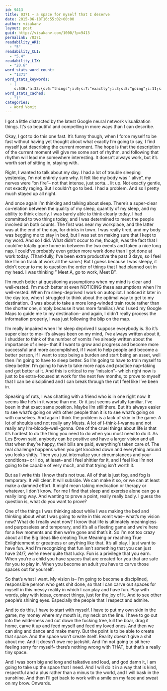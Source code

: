 ```yaml
---
id: 9413
title: 0371 – a space for myself that I deserve
date: 2015-06-18T16:55:02+00:00
author: visakanv
layout: post
guid: http://visakanv.com/1000/?p=9413
permalink: /0371
readability_ARI:
  - "5"
readability_CLI:
  - "5.4"
readability_LIX:
  - "20.6"
word_stats_word_count:
  - "1371"
word_stats_keywords:
  - |
    s:536:"a:33:{s:6:"things";i:6;s:7:"exactly";i:3;s:5:"going";i:11;s:4:"just";i:10;s:4:"work";i:8;s:5:"right";i:3;s:4:"like";i:7;s:8:"thinking";i:4;s:5:"sleep";i:9;s:5:"clear";i:4;s:5:"think";i:6;s:4:"meet";i:3;s:6:"people";i:4;s:6:"really";i:10;s:4:"long";i:4;s:4:"feel";i:4;s:6:"better";i:6;s:4:"well";i:4;s:4:"take";i:3;s:4:"want";i:7;s:6:"become";i:4;s:5:"prove";i:3;s:6:"what's";i:3;s:4:"game";i:3;s:4:"need";i:3;s:6:"vision";i:3;s:4:"know";i:3;s:4:"true";i:3;s:4:"make";i:3;s:4:"play";i:5;s:6:"spaces";i:3;s:5:"carve";i:3;s:5:"space";i:4;}";
word_stats_cached:
  - "1"
categories:
  - Word Vomit
---
```

I got a little distracted by the latest Google neural network visualization things. It&#8217;s so beautiful and compelling in more ways than I can describe.

Okay, I got to do this one fast. It&#8217;s funny though, when I force myself to be fast without having yet thought about what exactly I&#8217;m going to say, I find myself just describing the current moment. The hope is that the description of the current moment will give me some sort of rhythm, and following that rhythm will lead me somewhere interesting. It doesn&#8217;t always work, but it&#8217;s worth sort of sitting in, staying with.

Right, I wanted to talk about my day. I had a lot of trouble sleeping yesterday, I&#8217;m not entirely sure why. It felt like my body was &#8221; alive&#8221;, my nerves were &#8220;on fire&#8221;– not that intense, just sorta&#8230; lit up. Not exactly gentle, not exactly raging. But I couldn&#8217;t go to bed. I had a problem. And so I pretty much stayed up all night.

And once again I&#8217;m thinking and talking about sleep. There&#8217;s a super-clear co-relation between the quality of my sleep, quantity of my sleep, and my ability to think clearly. I was barely able to think clearly today. I had committed to two things today, and I was determined to meet the people involved on both counts. The first was near my workplace, and the latter was at the end of the day, for drinks in town. I was really tired, and my body was begging me to stay in bed, but I was set on making sure that I kept to my word. And so I did. What didn&#8217;t occur to me, though, was the fact that I could&#8217;ve totally gone home in between the two events and taken a nice long nap. I could&#8217;ve probably even gotten more work done than I got done at work today. (Thankfully, I&#8217;ve been extra productive the past 3 days, so I feel like I&#8217;m on track at work all the same.) But I guess because I was sleepy, it didn&#8217;t occur to me to question the order of things that I had planned out in my head. I was thinking &#8221; Meet A, go to work, Meet B&#8221;.

I&#8217;m much better at questioning assumptions when my mind is clear and well-rested. I&#8217;m much better at even NOTICING these assumptions when I&#8217;m well-rested. When I&#8217;m sleep-deprived I work on autopilot. I noticed it later in the day too, when I struggled to think about the optimal way to get to my destination. (I was about to take a more long-winded train route rather than the shorter one, simply because it was more familiar.) And I used my Google Maps to guide me to my destination– and again, I didn&#8217;t really process the information properly, I was just following the blip on the map.

I&#8217;m really impaired when I&#8217;m sleep deprived I suppose everybody is. So it&#8217;s super clear to me– it&#8217;s always been on my mind, I&#8217;ve always written about it, I shudder to think of the number of vomits I&#8217;ve already written about the importance of sleep– that if I want to grow and progress and become more successful and more accomplished, if I want to help people and become a better person, if I want to stop being a burden and start being an asset, well then I&#8217;m going to have to sleep better. So I&#8217;m going to have to train myself to sleep better. I&#8217;m going to have to take more naps and practice nap-taking and get better at it. And this is critical to my &#8220;mission&#8221;– which right now is just to be extra-focused at work for the next few months, to prove to myself that I can be disciplined and I can break through the rut I feel like I&#8217;ve been in.

Speaking of ruts, I was chatting with a friend who is in one right now. It seems like he&#8217;s in it worse than me. Or it just seems awfully familiar. I&#8217;ve been in that exact same position. Maybe I&#8217;m still there. But it&#8217;s always easier to see what&#8217;s going on with other people than it is to see what&#8217;s going on with ourselves. And again I think the problem is a lack of skin in the game. A lot of shoulds and not really any Musts. A lot of I-think-I-wanna and not really any I&#8217;m-bloody-well-gonna. One of the cruel things about life is that it&#8217;s hardest to do the thing you need to do when you most need to do it. As Les Brown said, anybody can be positive and have a larger vision and all that when they&#8217;re happy, their bills are paid, everything&#8217;s taken care of. The real challenge happens when you get knocked down and everything around you looks shitty. Then you just internalize your circumstances and your conditions– or I do, at least– and I feel shittier for it, and I feel like I&#8217;m not going to be capable of very much, and that trying isn&#8217;t worth it.

But as I write this I know that&#8217;s not true. All of that is just fog, and fog is temporary. It will clear. It will subside. We can make it so, or we can at least make a damned effort. It might mean taking medication or therapy or whatever, I don&#8217;t know. For me I find that sleep and exercise alone can go a really long way. And wanting to prove a point, really really badly. I guess the question is, what do you want to prove?

One of the things I was thinking about while I was making the bed and thinking about what I was going to write in this vomit was– what&#8217;s my vision now? What do I really want now? I know that life is ultimately meaningless and purposeless and temporary, and it&#8217;s all a fleeting game and we&#8217;re here for a few moments and then we&#8217;re gone and that&#8217;s it. So I&#8217;m not too crazy about all the Big Ideas like creating True Meaning or reaching True Enlightenment or greatness or anything like that. It&#8217;s all play. I just want to have fun. And I&#8217;m recognizing that fun isn&#8217;t something that you can just have 24/7, we&#8217;re never quite that lucky. Fun is a privilege that you earn. When you&#8217;re a child you have spaces that are created for you that are safe for you to play in. When you become an adult you have to carve those spaces out for yourself.

So that&#8217;s what I want. My vision is– I&#8217;m going to become a disciplined, responsible person who gets shit done, so that I can carve out spaces for myself in this messy reality in which I can play and have fun. Play with words, play with ideas, connect things, just for the joy of it. And to see other people&#8217;s shining eyes. Especially the people that I respect and admire.

And to do this, I have to start with myself. I have to put my own skin in the game, my money where my mouth is, my neck on the line. I have to go out into the wilderness and cut down the fucking tree, kill the boar, drag it home, carve it up and feed myself and feed my loved ones. And then we can sing and dance and make merry. But the point is to be able to create that space. And the space won&#8217;t create itself. Reality doesn&#8217;t give a shit about me. And it doesn&#8217;t owe me jackshit. And I&#8217;m not going to sit here feeling sorry for myself– there&#8217;s nothing wrong with THAT, but that&#8217;s a really tiny space.

And I was born big and long and talkative and loud, and god damn it, I am going to take up the space that I need. And I will do it in a way that is kind, respectful and a plus rather than a minus to the world, and I will bask in the sunshine. And then I&#8217;ll get back to work with a smile on my face and sweat on my brow. Onwards.